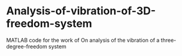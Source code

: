 # Analysis-of-vibration-of-3D-freedom-system
 MATLAB code for the work of On analysis of the vibration of a three-degree-freedom system
